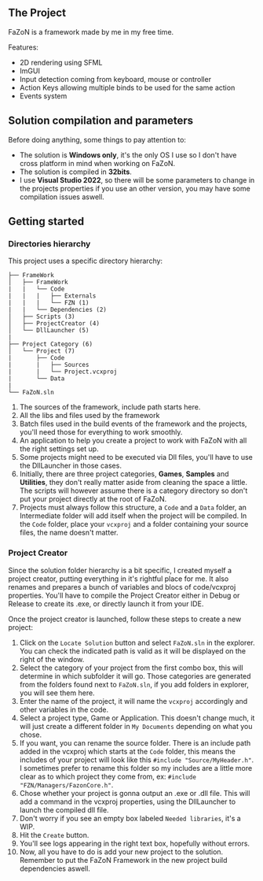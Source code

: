 ## The Project
FaZoN is a framework made by me in my free time.

Features:
- 2D rendering using SFML
- ImGUI
- Input detection coming from keyboard, mouse or controller
- Action Keys allowing multiple binds to be used for the same action
- Events system

## Solution compilation and parameters
Before doing anything, some things to pay attention to:
- The solution is **Windows only**, it's the only OS I use so I don't have cross platform in mind when working on FaZoN.
- The solution is compiled in **32bits**.
- I use **Visual Studio 2022**, so there will be some parameters to change in the projects properties if you use an other version, you may have some compilation issues aswell.

## Getting started

### Directories hierarchy
This project uses a specific directory hierarchy:
```
├── FrameWork
│   ├── FrameWork
|   |   └── Code
|   |   |   ├── Externals
|   |   |   └── FZN (1)
|   |   └── Dependencies (2)
│   ├── Scripts (3)
│   ├── ProjectCreator (4)
│   └── DllLauncher (5)
|
├── Project Category (6)
│   └── Project (7)
|       ├── Code
|       |   ├── Sources
|       |   └── Project.vcxproj
|       └── Data
|
└── FaZoN.sln
```

1) The sources of the framework, include path starts here.
2) All the libs and files used by the framework
3) Batch files used in the build events of the framework and the projects, you'll need those for everything to work smoothly.
4) An application to help you create a project to work with FaZoN with all the right settings set up.
5) Some projects might need to be executed via Dll files, you'll have to use the DllLauncher in those cases.
6) Initially, there are three project categories, **Games**, **Samples** and **Utilities**, they don't really matter aside from cleaning the space a little. The scripts will however assume there is a category directory so don't put your project directly at the root of FaZoN.
7) Projects must always follow this structure, a `Code` and a `Data` folder, an Intermediate folder will add itself when the project will be compiled. In the `Code` folder, place your `vcxproj` and a folder containing your source files, the name doesn't matter.

### Project Creator
Since the solution folder hierarchy is a bit specific, I created myself a project creator, putting everything in it's rightful place for me. It also renames and prepares a bunch of variables and blocs of code/vcxproj properties.
You'll have to compile the Project Creator either in Debug or Release to create its .exe, or directly launch it from your IDE.

Once the project creator is launched, follow these steps to create a new project:
1) Click on the `Locate Solution` button and select `FaZoN.sln` in the explorer. You can check the indicated path is valid as it will be displayed on the right of the window.
2) Select the category of your project from the first combo box, this will determine in which subfolder it will go. Those categories are generated from the folders found next to `FaZoN.sln`, if you add folders in explorer, you will see them here.
3) Enter the name of the project, it will name the `vcxproj` accordingly and other variables in the code.
4) Select a project type, Game or Application. This doesn't change much, it will just create a different folder in `My Documents` depending on what you chose.
5) If you want, you can rename the source folder. There is an include path added in the vcxproj which starts at the `Code` folder, this means the includes of your project will look like this `#include "Source/MyHeader.h"`. I sometimes prefer to rename this folder so my includes are a little more clear as to which project they come from, ex: `#include "FZN/Managers/FazonCore.h"`.
6) Chose whether your project is gonna output an .exe or .dll file. This will add a command in the vcxproj properties, using the DllLauncher to launch the compiled dll file.
7) Don't worry if you see an empty box labeled `Needed libraries`, it's a WIP.
8) Hit the `Create` button.
9) You'll see logs appearing in the right text box, hopefully without errors.
10) Now, all you have to do is add your new project to the solution. Remember to put the FaZoN Framework in the new project build dependencies aswell.
